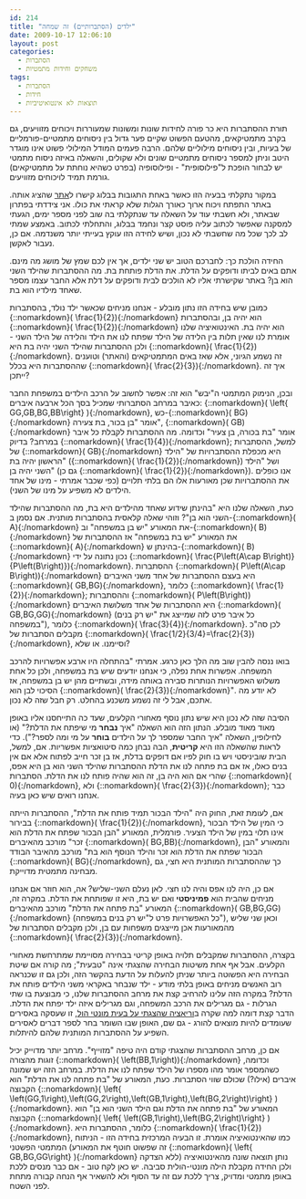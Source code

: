 ```yaml
---
id: 214
title: "ילדים (הסתברותיים) זה שמחה"
date: 2009-10-17 12:06:10
layout: post
categories: 
  - הסתברות
  - משחקים וחידות מתמטיות
tags: 
  - הסתברות
  - חידות
  - תוצאות לא אינטואיטיביות
---
```

תורת ההסתברות היא כר פורה לחידות שונות ומשונות שמעוררות ויכוחים מזוויעים, גם בקרב מתמטיקאים, מהטעם הפשוט שקיים פער גדול בין ניסוחים מתמטיים-פורמליים של בעיות, ובין ניסוחים מילוליים שלהם. הרבה פעמים המודל המילולי פשוט אינו מוגדר היטב וניתן למספר ניסוחים מתמטיים שונים ולא שקולים, והשאלה באיזה ניסוח מתמטי יש לבחור הופכת ל"פילוסופית" - ופילוסופיה (בפרט כשהיא נוחתת על מתמטיקאים) גורמת תמיד לויכוחים מזוויעים.

במקור נתקלתי בבעיה הזו כאשר באחת התגובות בבלוג קישרו ל<a href="http://www.codinghorror.com/blog/archives/001204.html">אתר</a> שהציג אותה. באתר התפתח ויכוח ארוך כאורך הגלות שלא קראתי את כולו. אני צידדתי בפתרון שבאתר, ולא חשבתי עוד על השאלה עד שנתקלתי בה שוב לפני מספר ימים, הגעתי למסקנה שאפשר לכתוב עליה פוסט קצר ונחמד בבלוג, והתחלתי לכתוב. באמצע שמתי לב לכך שכל מה שחשבתי לא נכון, ושיש לחידה הזו עוקץ בעייתי יותר משנדמה. אם כן, נעבור לאקשן.

החידה הולכת כך: לחברכם הטוב יש שני ילדים, אך אין לכם שמץ של מושג מה מינם. אתם באים לביתו ודופקים על הדלת. את הדלת פותחת בת. מה ההסתברות שהילד השני הוא בן? באתר שקישרתי אליו לא הולכים לבית ודופקים על דלת אלא החבר עצמו מספר שאחד מילדיו הוא בת.

כמובן שיש בחידה הזו נתון מובלע - אנחנו מניחים שכאשר ילד נולד, בהסתברות {::nomarkdown}\( \frac{1}{2}\){:/nomarkdown} הוא יהיה בן, ובהסתברות {::nomarkdown}\( \frac{1}{2}\){:/nomarkdown} הוא יהיה בת. האינטואיציה שלנו אומרת לנו שאין תלות בין הלידה של הילד שפתח לנו את הילד והלידה של הילד השני - ולכן ההסתברות שהילד השני יהיה בת היא {::nomarkdown}\( \frac{1}{2}\){:/nomarkdown}. זה נשמע הגיוני, אלא שאז באים המתמטיקאים (והאתר) וטוענים שההסתברות היא בכלל {::nomarkdown}\( \frac{2}{3}\){:/nomarkdown}. איך זה ייתכן?

ובכן, הנימוק המתמטי ה"יבש" הוא זה: אפשר לחשוב על הרכב הילדים במשפחת החבר כאיבר במרחב הסתברותי שמכיל בסך הכל ארבעה איברים: {::nomarkdown}\( \left\{ GG,GB,BG,BB\right\} \){:/nomarkdown}, כש-{::nomarkdown}\( BG\){:/nomarkdown} אומר "בן בכור, בת צעירה", {::nomarkdown}\( GB\){:/nomarkdown} אומר "בת בכורה, בן צעיר" וכדומה. מה ההסתברות לקבלת כל איבר במרחב? בדיוק {::nomarkdown}\( \frac{1}{4}\){:/nomarkdown}; למשל, ההסתברות של {::nomarkdown}\( GB\){:/nomarkdown} היא מכפלת ההסתברויות של "הילד הראשון יהיה בת" ({::nomarkdown}\( \frac{1}{2}\){:/nomarkdown}) ושל "הילד השני יהיה בן" (גם כן {::nomarkdown}\( \frac{1}{2}\){:/nomarkdown}). אנו כופלים את ההסתברויות שכן מאורעות אלו הם בלתי תלויים (כפי שכבר אמרתי - מינו של אחד הילדים לא משפיע על מינו של השני).

כעת, השאלה שלנו היא "בהינתן שידוע שאחד מהילדים היא בת, מה ההסתברות שהילד השני הוא בן"? וזוהי שאלה קלאסית בהסתברות מותנית. אם נסמן ב-{::nomarkdown}\( A\){:/nomarkdown} את המאורע "יש בן במשפחה" וב-{::nomarkdown}\( B\){:/nomarkdown} את המאורע "יש בת במשפחה" אז ההסתברות של {::nomarkdown}\( A\){:/nomarkdown} בהינתן ש-{::nomarkdown}\( B\){:/nomarkdown} נכון נתונה על ידי {::nomarkdown}\( \frac{P\left(A\cap B\right)}{P\left(B\right)}\){:/nomarkdown}. ההסתברות {::nomarkdown}\( P\left(A\cap B\right)\){:/nomarkdown} היא בעצם ההסתברות של אחד משני האיברים {::nomarkdown}\( GB,BG\){:/nomarkdown}, כלומר {::nomarkdown}\( \frac{1}{2}\){:/nomarkdown}; וההסתברות {::nomarkdown}\( P\left(B\right)\){:/nomarkdown} היא ההסתברות של אחד משלושת האיברים {::nomarkdown}\( GB,BG,GG\){:/nomarkdown} (כל איבר פרט לזה שמייצג את "יש רק בנים במשפחה"), כלומר {::nomarkdown}\( \frac{3}{4}\){:/nomarkdown}. לכן סה"כ מקבלים הסתברות של {::nomarkdown}\( \frac{1/2}{3/4}=\frac{2}{3}\){:/nomarkdown}, וסיימנו. או שלא?

בואו ננסה להבין שוב מה הלך כאן כרגע. אמרתי "בהתחלה היו ארבע אפשרויות להרכב המשפחה. אפשרות אחת נפלה, כי אנחנו יודעים שיש בת במשפחה, ולכן כל אחת משלוש האפשרויות הנותרות סבירה באותה מידה, ובשתיים מהן יש בן במשפחה, אז הסיכוי לבן הוא {::nomarkdown}\( \frac{2}{3}\){:/nomarkdown}". לא יודע מה אתכם, אבל לי זה נשמע משכנע בהחלט. רק חבל שזה לא נכון.

הסיבה שזה לא נכון היא שיש נתון נוסף מאחורי הקלעים, שעד כה התייחסנו אליו באופן מאוד מאוד מובלע. הנתון הזה הוא השאלה "איך <strong>נבחר</strong> מי שיפתח את הדלת?" (או לחילופין, השאלה "איך החבר שמספר לך על הילדים <strong>בוחר</strong> על מי ומה לספר?"). כדי לראות שהשאלה הזו היא <strong>קריטית</strong>, הבה נבחן כמה סיטואציות אפשריות. אם, למשל, הבית שוביניסטי ויש בו חוק לפיו אם דופקים בדלת, אז בן זכר חייב לפתוח אלא אם אין בנים כאלו, אז אם בת פתחה לנו את הדלת ההסתברות שהילד השני הוא בן היא אפס, שהרי אם הוא היה בן, זה הוא שהיה פותח לנו את הדלת. הסתברות {::nomarkdown}\( 0\){:/nomarkdown}, ולא {::nomarkdown}\( \frac{2}{3}\){:/nomarkdown}; כבר אנחנו רואים שיש כאן בעיה.

אם, לעומת זאת, החוק היה "הילד הבכור תמיד פותח את הדלת", ההסתברות הייתה בבירור {::nomarkdown}\( \frac{1}{2}\){:/nomarkdown}, כי המין של הילד הבכור אינו תלוי במין של הילד הצעיר. פורמלית, המאורע "הבן הבכור שפתח את הדלת הוא זכר" מורכב מהאיברים {::nomarkdown}\( BG,BB\){:/nomarkdown}, והמאורע "הבן הבכור שפתח את הדלת הוא זכר והילד הנוסף הוא בת" מורכב מהאיבר הבודד {::nomarkdown}\( BG\){:/nomarkdown}, כך שההסתברות המותנית היא חצי, גם מבחינה מתמטית מדוייקת.

אם כן, היה לנו אפס והיה לנו חצי. לאן נעלם השני-שליש? אה, הוא חוזר אם אנחנו מניחים שהבית הוא <strong>פמיניסטי</strong> ואם יש בת, היא זו שפותחת את הדלת. במקרה זה, המאורע "בת פתחה את הדלת" מורכב מהאיברים {::nomarkdown}\( GB,BG,GG\){:/nomarkdown} (כל האפשרויות פרט ל"יש רק בנים במשפחה"), וכאן שני שליש מהמאורעות אכן מייצגים משפחות עם בן, ולכן מקבלים הסתברות של {::nomarkdown}\( \frac{2}{3}\){:/nomarkdown}.

בקצרה, ההסתברות שמקבלים תלויה באופן קריטי בבחירה מסויימת שמתרחשת מאחורי הקלעים. אבל אף אחת משיטות הבחירה שהצגתי אינה "טבעית"; מה קורה אם שיטת הבחירה היא הפשוטה ביותר שניתן להעלות על הדעת בהקשר הזה, ולכן גם זו שכנראה רוב האנשים מניחים באופן בלתי מודע - ילד שנבחר באקראי משני הילדים פותח את הדלת? במקרה הזה עלינו להרחיב קצת את מרחב ההסתברות שלנו, כי מבוצעת בו שתי הגרלות - גם מגרילים את הרכב המשפחה, וגם מגרילים איזה ילד יפתח את הדלת. הדבר קצת דומה למה שקרה ב<a href="http://www.gadial.net/?p=111">וריאציה שהצגתי על בעית מונטי הול</a>, זו שעסקה באסירים שעומדים להיות מוצאים להורג - גם שם, האופן שבו השומר בחר לספר דברים לאסירים השפיע על ההסתברות המותנית שלהם להיתלות.

אם כן, מרחב ההסתברות שהצגתי קודם היה טיפה "מזוייף". מרחב יותר מדוייק יכיל זוגות מהצורה {::nomarkdown}\( \left(BB,1\right)\){:/nomarkdown} וכדומה, כשהמספר אומר מהו מספרו של הילד שפתח לנו את הדלת. במרחב הזה יש שמונה איברים (אילו?) שכולם שווי הסתברות. כעת, המאורע של "בת פתחה לנו את הדלת" הוא הקבוצה {::nomarkdown}\( \left\{ \left(GG,1\right),\left(GG,2\right),\left(GB,1\right),\left(BG,2\right)\right\} \){:/nomarkdown}. המאורע של "בת פתחה את הדלת וגם הילד השני הוא בן" הוא הקבוצה {::nomarkdown}\( \left\{ \left(GB,1\right),\left(BG,2\right)\right\} \){:/nomarkdown}. כלומר, ההסתברות היא {::nomarkdown}\( \frac{1}{2}\){:/nomarkdown}, כמו שהאינטואיציה אומרת. זו הבעיה המרכזית בחידה הזו - הניתוח המתמטי הפשטני (זה שפשוט חוטף את המאורע {::nomarkdown}\( \left\{ GB,BG,GG\right\} \){:/nomarkdown} ללא הצדקה) נותן תוצאה שונה מהאינטואיציה ולכן החידה מקבלת הילה מונטי-הולית סביבה. יש כאן לקח טוב - אם כבר מנסים ללכת באופן מתמטי ומדויק, צריך ללכת עם זה עד הסוף ולא להשאיר אף הנחה קבורה מתחת לפני השטח.

